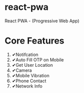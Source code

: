 # react-pwa
React PWA - (Progressive Web App)

# Core Features

<ol>
  <li><span>&#10004;</span>Notifcation</li>
  <li><span>&#10004;</span>Auto Fill OTP on Mobile</li>
  <li><span>&#10004;</span>Get User Location</li>
  <li><span>&#10004;</span>Camera</li>
  <li><span>&#10004;</span>Mobile Vibration</li>
  <li><span>&#10004;</span>Phone Contact</li>
  <li><span>&#10004;</span>Network Info</li>
</ol>
 
